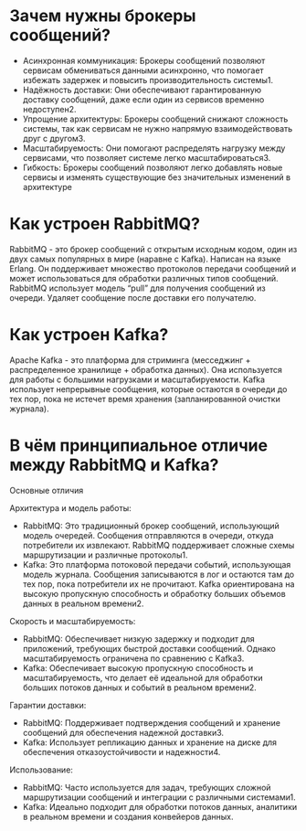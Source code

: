 # Зачем нужны брокеры сообщений?
- Асинхронная коммуникация: Брокеры сообщений позволяют сервисам обмениваться данными асинхронно, что помогает избежать задержек и повысить производительность системы1.
- Надёжность доставки: Они обеспечивают гарантированную доставку сообщений, даже если один из сервисов временно недоступен2.
- Упрощение архитектуры: Брокеры сообщений снижают сложность системы, так как сервисам не нужно напрямую взаимодействовать друг с другом3.
- Масштабируемость: Они помогают распределять нагрузку между сервисами, что позволяет системе легко масштабироваться3.
- Гибкость: Брокеры сообщений позволяют легко добавлять новые сервисы и изменять существующие без значительных изменений в архитектуре

# Как устроен RabbitMQ?
RabbitMQ - это брокер сообщений с открытым исходным кодом, один из двух самых популярных в мире (наравне с Kafka). Написан на языке Erlang. Он поддерживает множество протоколов передачи сообщений и может использоваться для обработки различных типов сообщений. RabbitMQ использует модель “pull” для получения сообщений из очереди. Удаляет сообщение после доставки его получателю.

# Как устроен Kafka?
Apache Kafka - это платформа для стриминга (месседжинг + распределенное хранилище + обработка данных). Она используется для работы с большими нагрузками и масштабируемости.
Kafka использует непрерывные сообщения, которые остаются в очереди до тех пор, пока не истечет время хранения (запланированной очистки журнала).

# В чём принципиальное отличие между RabbitMQ и Kafka?
Основные отличия

Архитектура и модель работы:
- RabbitMQ: Это традиционный брокер сообщений, использующий модель очередей. Сообщения отправляются в очереди, откуда потребители их извлекают. RabbitMQ поддерживает сложные схемы маршрутизации и различные протоколы1.
- Kafka: Это платформа потоковой передачи событий, использующая модель журнала. Сообщения записываются в лог и остаются там до тех пор, пока потребители их не прочитают. Kafka ориентирована на высокую пропускную способность и обработку больших объемов данных в реальном времени2.

Скорость и масштабируемость:
- RabbitMQ: Обеспечивает низкую задержку и подходит для приложений, требующих быстрой доставки сообщений. Однако масштабируемость ограничена по сравнению с Kafka3.
- Kafka: Обеспечивает высокую пропускную способность и масштабируемость, что делает её идеальной для обработки больших потоков данных и событий в реальном времени2.

Гарантии доставки:
- RabbitMQ: Поддерживает подтверждения сообщений и хранение сообщений для обеспечения надежной доставки3.
- Kafka: Использует репликацию данных и хранение на диске для обеспечения отказоустойчивости и надежности4.

Использование:
- RabbitMQ: Часто используется для задач, требующих сложной маршрутизации сообщений и интеграции с различными системами1.
- Kafka: Идеально подходит для обработки потоков данных, аналитики в реальном времени и создания конвейеров данных.
